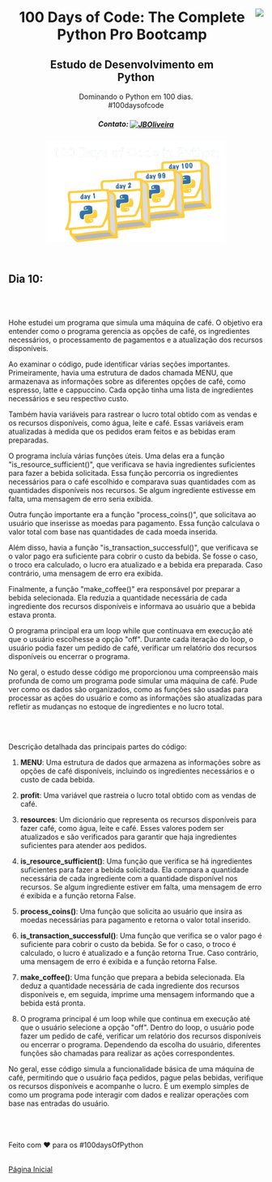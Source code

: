 
<div align="center">
<a href="https://github.com/oliveiradg" target="_blank"><img align="right" height="100" src="https://cdn.jsdelivr.net/gh/devicons/devicon/icons/python/python-original-wordmark.svg" /></a>




<h1>100 Days of Code: The Complete Python Pro Bootcamp</h1>

<h2>Estudo de Desenvolvimento em <br> Python</h2>

<p> Dominando o Python em 100 dias. 
<br>
#100daysofcode

##### Contato: <a href="https://www.linkedin.com/in/joaooliveiradg/" target="blank"><img align="center" src="https://cdn.jsdelivr.net/gh/devicons/devicon/icons/linkedin/linkedin-original.svg" alt="JBOliveira" height="20" width="20" /></a> 

  
</p>



           

<div align= "center">



<a href="https://github.com/oliveiradg" target="_blank"><img align="center" height="200" src="../images/100daysPython-removebg.png" /></a>
</div>
<br>

</div>
</div>

## Dia 10:
<br>
<br>

Hohe estudei um programa que simula uma máquina de café. O objetivo era entender como o programa gerencia as opções de café, os ingredientes necessários, o processamento de pagamentos e a atualização dos recursos disponíveis.

Ao examinar o código, pude identificar várias seções importantes. Primeiramente, havia uma estrutura de dados chamada MENU, que armazenava as informações sobre as diferentes opções de café, como espresso, latte e cappuccino. Cada opção tinha uma lista de ingredientes necessários e seu respectivo custo.

Também havia variáveis para rastrear o lucro total obtido com as vendas e os recursos disponíveis, como água, leite e café. Essas variáveis eram atualizadas à medida que os pedidos eram feitos e as bebidas eram preparadas.

O programa incluía várias funções úteis. Uma delas era a função "is_resource_sufficient()", que verificava se havia ingredientes suficientes para fazer a bebida solicitada. Essa função percorria os ingredientes necessários para o café escolhido e comparava suas quantidades com as quantidades disponíveis nos recursos. Se algum ingrediente estivesse em falta, uma mensagem de erro seria exibida.

Outra função importante era a função "process_coins()", que solicitava ao usuário que inserisse as moedas para pagamento. Essa função calculava o valor total com base nas quantidades de cada moeda inserida.

Além disso, havia a função "is_transaction_successful()", que verificava se o valor pago era suficiente para cobrir o custo da bebida. Se fosse o caso, o troco era calculado, o lucro era atualizado e a bebida era preparada. Caso contrário, uma mensagem de erro era exibida.

Finalmente, a função "make_coffee()" era responsável por preparar a bebida selecionada. Ela reduzia a quantidade necessária de cada ingrediente dos recursos disponíveis e informava ao usuário que a bebida estava pronta.

O programa principal era um loop while que continuava em execução até que o usuário escolhesse a opção "off". Durante cada iteração do loop, o usuário podia fazer um pedido de café, verificar um relatório dos recursos disponíveis ou encerrar o programa.

No geral, o estudo desse código me proporcionou uma compreensão mais profunda de como um programa pode simular uma máquina de café. Pude ver como os dados são organizados, como as funções são usadas para processar as ações do usuário e como as informações são atualizadas para refletir as mudanças no estoque de ingredientes e no lucro total.

<br>
<br>

Descrição detalhada das principais partes do código:

1. **MENU**: Uma estrutura de dados que armazena as informações sobre as opções de café disponíveis, incluindo os ingredientes necessários e o custo de cada bebida.

2. **profit**: Uma variável que rastreia o lucro total obtido com as vendas de café.

3. **resources**: Um dicionário que representa os recursos disponíveis para fazer café, como água, leite e café. Esses valores podem ser atualizados e são verificados para garantir que haja ingredientes suficientes para atender aos pedidos.

4. **is_resource_sufficient()**: Uma função que verifica se há ingredientes suficientes para fazer a bebida solicitada. Ela compara a quantidade necessária de cada ingrediente com a quantidade disponível nos recursos. Se algum ingrediente estiver em falta, uma mensagem de erro é exibida e a função retorna False.

5. **process_coins()**: Uma função que solicita ao usuário que insira as moedas necessárias para pagamento e retorna o valor total inserido.

6. **is_transaction_successful()**: Uma função que verifica se o valor pago é suficiente para cobrir o custo da bebida. Se for o caso, o troco é calculado, o lucro é atualizado e a função retorna True. Caso contrário, uma mensagem de erro é exibida e a função retorna False.

7. **make_coffee()**: Uma função que prepara a bebida selecionada. Ela deduz a quantidade necessária de cada ingrediente dos recursos disponíveis e, em seguida, imprime uma mensagem informando que a bebida está pronta.

8. O programa principal é um loop while que continua em execução até que o usuário selecione a opção "off". Dentro do loop, o usuário pode fazer um pedido de café, verificar um relatório dos recursos disponíveis ou encerrar o programa. Dependendo da escolha do usuário, diferentes funções são chamadas para realizar as ações correspondentes.

No geral, esse código simula a funcionalidade básica de uma máquina de café, permitindo que o usuário faça pedidos, pague pelas bebidas, verifique os recursos disponíveis e acompanhe o lucro. É um exemplo simples de como um programa pode interagir com dados e realizar operações com base nas entradas do usuário.



<br>
<br>
<br>
Feito com ❤ para os #100daysOfPython 
<br>
<br>

<a href="../readme.md">Página Inicial</a> 